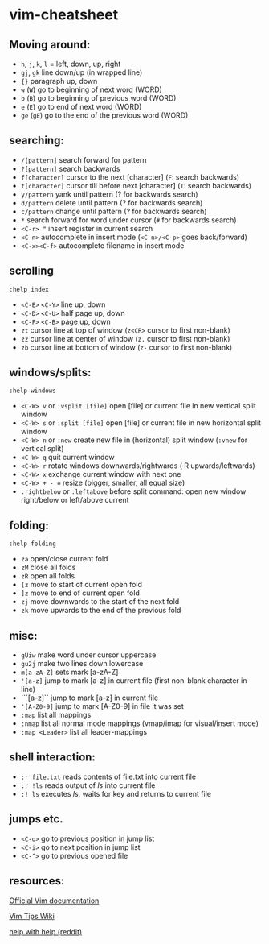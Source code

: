 # vim-cheatsheet

## Moving around:

- `h`, `j`, `k`, `l` = left, down, up, right
- `gj`, `gk` line down/up (in wrapped line)
- `{}` paragraph up, down
- `w` (`W`) go to beginning of next word (WORD)
- `b` (`B`) go to beginning of previous word (WORD)
- `e` (`E`) go to end of next word (WORD)
- `ge` (`gE`) go to the end of the previous word (WORD)

## searching:
- `/[pattern]` search forward for pattern
- `?[pattern]` search backwards
- `f[character]` cursor to the next [character] (`F`: search backwards)
- `t[character]` cursor till before next [character] (`T`: search backwards)
- `y/pattern` yank until pattern (? for backwards search)
- `d/pattern` delete until pattern (? for backwards search)
- `c/pattern` change until pattern (? for backwards search)
- `*` search forward for word under cursor (`#` for backwards search)
- `<C-r> "` insert register in current search
- `<C-n>` autocomplete in insert mode (`<C-n>/<C-p>` goes back/forward)
- `<C-x><C-f>` autocomplete filename in insert mode

## scrolling

```
:help index
```

- `<C-E>` `<C-Y>` line up, down
- `<C-D>` `<C-U>` half page up, down
- `<C-F>` `<C-B>` page up, down
- `zt` cursor line at top of window (`z<CR>` cursor to first non-blank)
- `zz` cursor line at center of window (`z.` cursor to first non-blank)
- `zb` cursor line at bottom of window (`z-` cursor to first non-blank)

## windows/splits:

```
:help windows
```

- `<C-W> v` or `:vsplit [file]` open [file] or current file in new vertical split window
- `<C-W> s` or `:split [file]` open [file] or current file in new horizontal split window
- `<C-W> n` or `:new` create new file in (horizontal) split window (`:vnew` for vertical split)
- `<C-W> q` quit current window
- `<C-W> r` rotate windows downwards/rightwards (<C-W> R upwards/leftwards)
- `<C-W> x` exchange current window with next one
- `<C-W> + - =` resize (bigger, smaller, all equal size)
- `:rightbelow` or `:leftabove` before split command: open new window right/below or left/above current

## folding:

```
:help folding
```

- `za` open/close current fold
- `zM` close all folds
- `zR` open all folds
- `[z` move to start of current open fold
- `]z` move to end of current open fold
- `zj` move downwards to the start of the next fold
- `zk` move upwards to the end of the previous fold

## misc:
- `gUiw` make word under cursor uppercase
- `gu2j` make two lines down lowercase
- `m[a-zA-Z]` sets mark [a-zA-Z]
- `'[a-z]` jump to mark [a-z] in current file (first non-blank character in line)
- ```[a-z]`` jump to mark [a-z] in current file
- `'[A-Z0-9]` jump to mark [A-Z0-9] in file it was set
- `:map` list all mappings
- `:nmap` list all normal mode mappings (vmap/imap for visual/insert mode)
- `:map <Leader>` list all leader-mappings

## shell interaction:

- `:r file.txt` reads contents of file.txt into current file
- `:r !ls` reads output of _ls_ into current file
- `:! ls` executes _ls_, waits for key and returns to current file 

## jumps etc.

- `<C-o>` go to previous position in jump list
- `<C-i>` go to next position in jump list
- `<C-^>` go to previous opened file

## resources:

[Official Vim documentation](https://www.vim.org/docs.php)

[Vim Tips Wiki](https://vim.fandom.com/wiki/Vim_Tips_Wiki)

[help with help (reddit)](https://www.reddit.com/r/vim/wiki/helpwithhelp)
